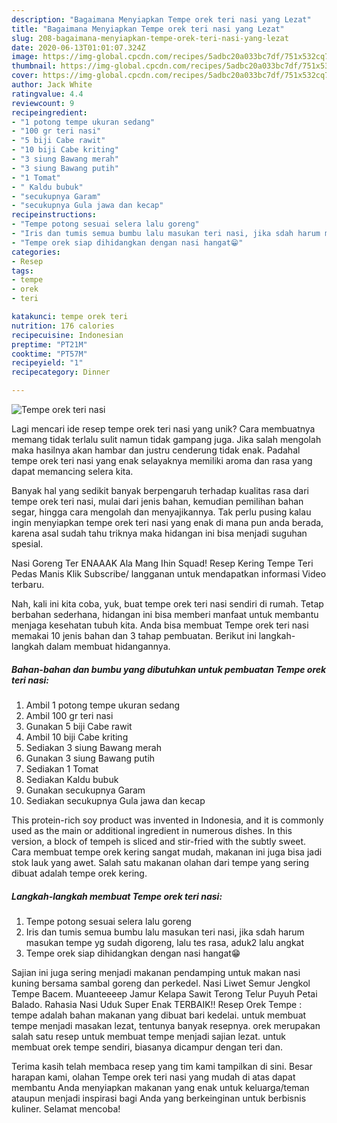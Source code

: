 ```yaml
---
description: "Bagaimana Menyiapkan Tempe orek teri nasi yang Lezat"
title: "Bagaimana Menyiapkan Tempe orek teri nasi yang Lezat"
slug: 208-bagaimana-menyiapkan-tempe-orek-teri-nasi-yang-lezat
date: 2020-06-13T01:01:07.324Z
image: https://img-global.cpcdn.com/recipes/5adbc20a033bc7df/751x532cq70/tempe-orek-teri-nasi-foto-resep-utama.jpg
thumbnail: https://img-global.cpcdn.com/recipes/5adbc20a033bc7df/751x532cq70/tempe-orek-teri-nasi-foto-resep-utama.jpg
cover: https://img-global.cpcdn.com/recipes/5adbc20a033bc7df/751x532cq70/tempe-orek-teri-nasi-foto-resep-utama.jpg
author: Jack White
ratingvalue: 4.4
reviewcount: 9
recipeingredient:
- "1 potong tempe ukuran sedang"
- "100 gr teri nasi"
- "5 biji Cabe rawit"
- "10 biji Cabe kriting"
- "3 siung Bawang merah"
- "3 siung Bawang putih"
- "1 Tomat"
- " Kaldu bubuk"
- "secukupnya Garam"
- "secukupnya Gula jawa dan kecap"
recipeinstructions:
- "Tempe potong sesuai selera lalu goreng"
- "Iris dan tumis semua bumbu lalu masukan teri nasi, jika sdah harum masukan tempe yg sudah digoreng, lalu tes rasa, aduk2 lalu angkat"
- "Tempe orek siap dihidangkan dengan nasi hangat😁"
categories:
- Resep
tags:
- tempe
- orek
- teri

katakunci: tempe orek teri 
nutrition: 176 calories
recipecuisine: Indonesian
preptime: "PT21M"
cooktime: "PT57M"
recipeyield: "1"
recipecategory: Dinner

---
```



![Tempe orek teri nasi](https://img-global.cpcdn.com/recipes/5adbc20a033bc7df/751x532cq70/tempe-orek-teri-nasi-foto-resep-utama.jpg)

Lagi mencari ide resep tempe orek teri nasi yang unik? Cara membuatnya memang tidak terlalu sulit namun tidak gampang juga. Jika salah mengolah maka hasilnya akan hambar dan justru cenderung tidak enak. Padahal tempe orek teri nasi yang enak selayaknya memiliki aroma dan rasa yang dapat memancing selera kita.

Banyak hal yang sedikit banyak berpengaruh terhadap kualitas rasa dari tempe orek teri nasi, mulai dari jenis bahan, kemudian pemilihan bahan segar, hingga cara mengolah dan menyajikannya. Tak perlu pusing kalau ingin menyiapkan tempe orek teri nasi yang enak di mana pun anda berada, karena asal sudah tahu triknya maka hidangan ini bisa menjadi suguhan spesial.

Nasi Goreng Ter ENAAAK Ala Mang Ihin Squad! Resep Kering Tempe Teri Pedas Manis Klik Subscribe/ langganan untuk mendapatkan informasi Video terbaru.


Nah, kali ini kita coba, yuk, buat tempe orek teri nasi sendiri di rumah. Tetap berbahan sederhana, hidangan ini bisa memberi manfaat untuk membantu menjaga kesehatan tubuh kita. Anda bisa membuat Tempe orek teri nasi memakai 10 jenis bahan dan 3 tahap pembuatan. Berikut ini langkah-langkah dalam membuat hidangannya.

<!--inarticleads1-->

##### Bahan-bahan dan bumbu yang dibutuhkan untuk pembuatan Tempe orek teri nasi:

1. Ambil 1 potong tempe ukuran sedang
1. Ambil 100 gr teri nasi
1. Gunakan 5 biji Cabe rawit
1. Ambil 10 biji Cabe kriting
1. Sediakan 3 siung Bawang merah
1. Gunakan 3 siung Bawang putih
1. Sediakan 1 Tomat
1. Sediakan  Kaldu bubuk
1. Gunakan secukupnya Garam
1. Sediakan secukupnya Gula jawa dan kecap


This protein-rich soy product was invented in Indonesia, and it is commonly used as the main or additional ingredient in numerous dishes. In this version, a block of tempeh is sliced and stir-fried with the subtly sweet. Cara membuat tempe orek kering sangat mudah, makanan ini juga bisa jadi stok lauk yang awet. Salah satu makanan olahan dari tempe yang sering dibuat adalah tempe orek kering. 

<!--inarticleads2-->

##### Langkah-langkah membuat Tempe orek teri nasi:

1. Tempe potong sesuai selera lalu goreng
1. Iris dan tumis semua bumbu lalu masukan teri nasi, jika sdah harum masukan tempe yg sudah digoreng, lalu tes rasa, aduk2 lalu angkat
1. Tempe orek siap dihidangkan dengan nasi hangat😁


Sajian ini juga sering menjadi makanan pendamping untuk makan nasi kuning bersama sambal goreng dan perkedel. Nasi Liwet Semur Jengkol Tempe Bacem. Muanteeeep Jamur Kelapa Sawit Terong Telur Puyuh Petai Balado. Rahasia Nasi Uduk Super Enak TERBAIK!! Resep Orek Tempe : tempe adalah bahan makanan yang dibuat bari kedelai. untuk membuat tempe menjadi masakan lezat, tentunya banyak resepnya. orek merupakan salah satu resep untuk membuat tempe menjadi sajian lezat. untuk membuat orek tempe sendiri, biasanya dicampur dengan teri dan. 

Terima kasih telah membaca resep yang tim kami tampilkan di sini. Besar harapan kami, olahan Tempe orek teri nasi yang mudah di atas dapat membantu Anda menyiapkan makanan yang enak untuk keluarga/teman ataupun menjadi inspirasi bagi Anda yang berkeinginan untuk berbisnis kuliner. Selamat mencoba!
